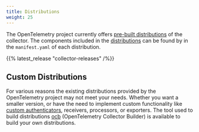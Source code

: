 ```yaml
---
title: Distributions
weight: 25
---
```


The OpenTelemetry project currently offers [pre-built distributions][] of the
collector. The components included in the [distributions][] can be found by in
the `manifest.yaml` of each distribution.

[pre-built distributions]:
  https://github.com/open-telemetry/opentelemetry-collector-releases/releases
[distributions]:
  https://github.com/open-telemetry/opentelemetry-collector-releases/tree/main/distributions

{{% latest_release "collector-releases" /%}}

## Custom Distributions

For various reasons the existing distributions provided by the OpenTelemetry
project may not meet your needs. Whether you want a smaller version, or have the
need to implement custom functionality like
[custom authenticators](../custom-auth), receivers, processors, or exporters.
The tool used to build distributions [ocb][] (OpenTelemetry Collector Builder)
is available to build your own distributions.

[ocb]:
  https://github.com/open-telemetry/opentelemetry-collector/tree/main/cmd/builder
